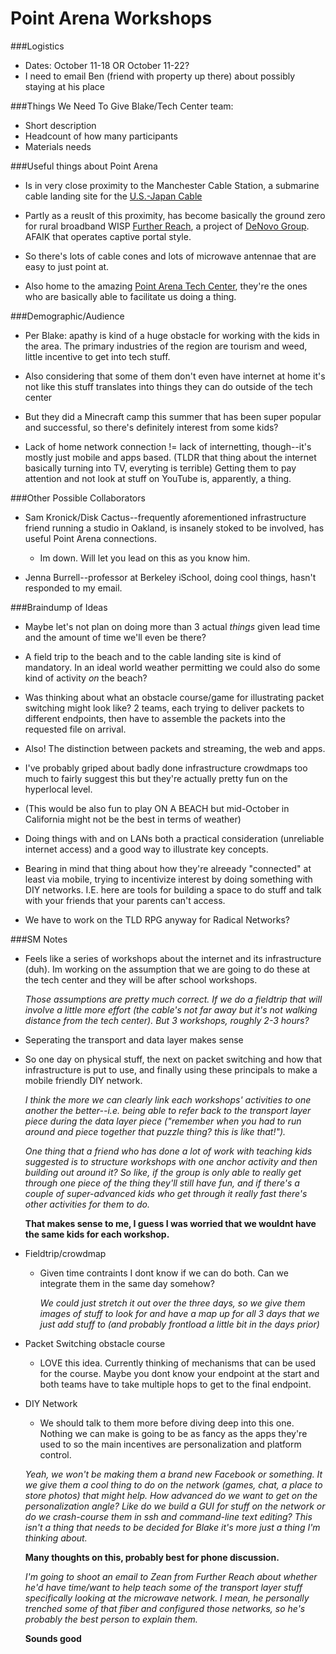 # Point Arena Workshops

###Logistics

- Dates: October 11-18 OR October 11-22?
- I need to email Ben (friend with property up there) about possibly staying at his place

###Things We Need To Give Blake/Tech Center team:

- Short description
- Headcount of how many participants
- Materials needs

###Useful things about Point Arena

- Is in very close proximity to the Manchester Cable Station, a submarine cable landing site for the [U.S.-Japan Cable](http://www.submarinecablemap.com/#/submarine-cable/japan-u-s-cable-network-jus)

- Partly as a reuslt of this proximity, has become basically the ground zero for rural broadband WISP [Further Reach](http://furtherreach.net/), a project of [DeNovo Group](http://denovogroup.org/main/celerate-project/). AFAIK that operates captive portal style.

- So there's lots of cable cones and lots of microwave antennae that are easy to just point at. 

- Also home to the amazing [Point Arena Tech Center](http://www.arenatechcenter.org/), they're the ones who are basically able to facilitate us doing a thing. 

###Demographic/Audience

- Per Blake: apathy is kind of a huge obstacle for working with the kids in the area. The primary industries of the region are tourism and weed, little incentive to get into tech stuff. 

- Also considering that some of them don't even have internet at home it's not like this stuff translates into things they can do outside of the tech center

- But they did a Minecraft camp this summer that has been super popular and successful, so there's definitely interest from some kids?

- Lack of home network connection != lack of internetting, though--it's mostly just mobile and apps based. (TLDR that thing about the internet basically turning into TV, everyting is terrible) Getting them to pay attention and not look at stuff on YouTube is, apparently, a thing.

###Other Possible Collaborators

- Sam Kronick/Disk Cactus--frequently aforementioned infrastructure friend running a studio in Oakland, is insanely stoked to be involved, has useful Point Arena connections.
	- 	Im down. Will let you lead on this as you know him.

- Jenna Burrell--professor at Berkeley iSchool, doing cool things, hasn't responded to my email. 

###Braindump of Ideas

- Maybe let's not plan on doing more than 3 actual *things* given lead time and the amount of time we'll even be there? 

- A field trip to the beach and to the cable landing site is kind of mandatory. In an ideal world weather permitting we could also do some kind of activity *on* the beach? 

- Was thinking about what an obstacle course/game for illustrating packet switching might look like? 2 teams, each trying to deliver packets to different endpoints, then have to assemble the packets into the requested file on arrival. 

- Also! The distinction between packets and streaming, the web and apps. 

- I've probably griped about badly done infrastructure crowdmaps too much to fairly suggest this but they're actually pretty fun on the hyperlocal level. 

- (This would be also fun to play ON A BEACH but mid-October in California might not be the best in terms of weather)

- Doing things with and on LANs both a practical consideration (unreliable internet access) and a good way to  illustrate key concepts. 

- Bearing in mind that thing about how they're alreeady "connected" at least via mobile, trying to incentivize interest by doing something with DIY networks. I.E. here are tools for building a space to do stuff and talk with your friends that your parents can't access. 

- We have to work on the TLD RPG anyway for Radical Networks?

###SM Notes
- Feels like a series of workshops about the internet and its infrastructure (duh). Im working on the assumption that we are going to do these at the tech center and they will be after school workshops.

	*Those assumptions are pretty much correct. If we do a fieldtrip that will involve a little more effort (the cable's not far away but it's not walking distance from the tech center). But 3 workshops, roughly 2-3 hours?*

- Seperating the transport and data layer makes sense

- So one day on physical stuff, the next on packet switching and how that infrastructure is put to use, and finally using these principals to make a mobile friendly DIY network.

	*I think the more we can clearly link each workshops' activities to one another the better--i.e. being able to refer back to the transport layer piece during the data layer piece ("remember when you had to run around and piece together that puzzle thing? this is like that!").*  


 	*One thing that a friend who has done a lot of work with teaching kids suggested is to structure workshops with one anchor activity and then building out around it? So like, if the group is only able to really get through one piece of the thing they'll still have fun, and if there's a couple of super-advanced kids who get through it really fast there's other activities for them to do.*
 	
	**That makes sense to me, I guess I was worried that we wouldnt have the same kids for each workshop.**

 - Fieldtrip/crowdmap
	-  Given time contraints I dont know if we can do both. Can we integrate them in the same day somehow?

		*We could just stretch it out over the three days, so we give them images of stuff to look for and have a map up for all 3 days that we just add stuff to (and probably frontload a little bit in the days prior)* 

 - Packet Switching obstacle course
 	- LOVE this idea. Currently thinking of mechanisms that can be used for the course. Maybe you dont know your endpoint at the start and both teams have to take multiple hops to get to the final endpoint. 
 - DIY Network
  	- We should talk to them more before diving deep into this one. Nothing we can make is going to be as fancy as the apps they're used to so the main incentives are personalization and platform control. 
 
 	*Yeah, we won't be making them a brand new Facebook or something. It we give them a cool thing to do on the network (games, chat, a place to store photos) that might help. How advanced do we want to get on the personalization angle? Like do we build a GUI for stuff on the network or do we crash-course them in ssh and command-line text editing? This isn't a thing that needs to be decided for Blake it's more just a thing I'm thinking about.*

	**Many thoughts on this, probably best for phone discussion.**

 	*I'm going to shoot an email to Zean from Further Reach about whether he'd have time/want to help teach some of the transport layer stuff specifically looking at the microwave network. I mean, he personally trenched some of that fiber and configured those networks, so he's probably the best person to explain them.* 
	
	**Sounds good**

